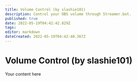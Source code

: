 ```yaml
---
title: Volume Control (by slashie101)
description: Control your OBS volume through Streamer.bot.
published: true
date: 2022-05-19T04:42:42.829Z
tags: 
editor: markdown
dateCreated: 2022-05-19T04:42:40.367Z
---
```


# Volume Control (by slashie101)
Your content here